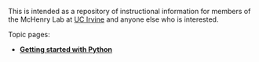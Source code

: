 This is intended as a repository of instructional information for members of the McHenry Lab at [UC Irvine](https://www.uci.edu) and anyone else who is interested.

Topic pages:

 - **[Getting started with Python](python_start.md)**